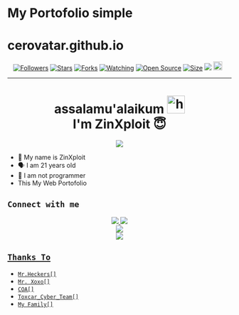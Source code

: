 
# My Portofolio simple
# cerovatar.github.io
<p align="center">
<a href="https://github.com/cerovatar/followers"><img title="Followers" src="https://img.shields.io/github/followers/cerovatar?color=red&style=flat-square"></a>
<a href="https://github.com/cerovatar/my-rest-api/stargazers/"><img title="Stars" src="https://img.shields.io/github/stars/cerovatar/my-rest-api?color=blue&style=flat-square"></a>
<a href="https://github.com/cerovatar/my-rest-api/network/members"><img title="Forks" src="https://img.shields.io/github/forks/cerovatar/my-rest-api?color=red&style=flat-square"></a>
<a href="https://github.com/cerovatar/my-rest-api/watchers"><img title="Watching" src="https://img.shields.io/github/watchers/cerovatar/my-rest-api?label=Watchers&color=blue&style=flat-square"></a>
<a href="https://github.com/cerovatar/my-rest-api"><img title="Open Source" src="https://badges.frapsoft.com/os/v2/open-source.svg?v=103"></a>
<a href="https://github.com/cerovatar/my-rest-api/"><img title="Size" src="https://img.shields.io/github/repo-size/cerovatar/my-rest-api?style=flat-square&color=green"></a>
<a href="https://hits.seeyoufarm.com"><img src="https://hits.seeyoufarm.com/api/count/incr/badge.svg?url=https%3A%2F%2Fgithub.com%2Fzeeoneofficial%2FRest-my-rest-api&count_bg=%2379C83D&title_bg=%23555555&icon=probot.svg&icon_color=%2300FF6D&title=hits&edge_flat=false"/></a>
<a href="https://github.com/cerovatar/my-rest-api/graphs/commit-activity"><img height="20" src="https://img.shields.io/badge/Maintained%3F-yes-green.svg"></a>&nbsp;&nbsp;
</p>
<p align='center'>
    </p>

-------
<h1 align="center">assalamu'alaikum <img src="https://user-images.githubusercontent.com/1303154/88677602-1635ba80-d120-11ea-84d8-d263ba5fc3c0.gif" width="40px" alt="hi"><br>I'm ZinXploit 😇 </h1>
<p align="center">
  <img src="https://github.com/cerovatar.png" /></>
</p>

- 👼 My name is ZinXploit
- 🗣️ I am 21 years old 
- 🔭 I am not programmer
- This My Web Portofolio 

## ```Connect with me```
<p align="center">
  <a href="https://instagram.com/marioadisaputra.off"><img src="https://img.shields.io/badge/Instagram-E4405F?style=for-the-badge&logo=instagram&logoColor=white"/> 
  <a href="https://wa.me/6283869421851"><img src="https://img.shields.io/badge/WhatsApp-25D366?style=for-the-badge&logo=whatsapp&logoColor=white" />
 <br>
  <a href="https://github.com/cerovatar"><img src="https://img.shields.io/badge/-GitHub-black?style=flat-square&logo=github" /> 
  <br>
  <a href="https://komarev.com/ghpvc/?username=zeeoneofficial&color=blue&style=flat-square&label=Profile+Dilihat"><img src="https://komarev.com/ghpvc/?username=cerovatar&color=blue&style=flat-square&label=Profile+Dilihat" />

</p>

## ```Thanks To```
- `Mr.Heckers[]`
- `Mr. Xoxo[]`
- `COA[]`
- `Toxcar_Cyber_Team[]`
- `My Family[]`
